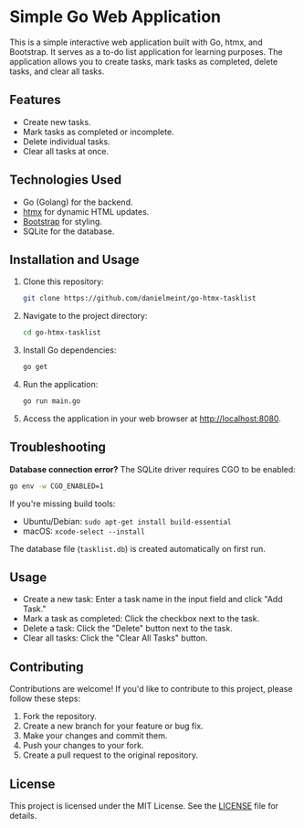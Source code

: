 # Simple Go Web Application

This is a simple interactive web application built with Go, htmx, and Bootstrap. It serves as a to-do list application for learning purposes. The application allows you to create tasks, mark tasks as completed, delete tasks, and clear all tasks.

## Features

- Create new tasks.
- Mark tasks as completed or incomplete.
- Delete individual tasks.
- Clear all tasks at once.

## Technologies Used

- Go (Golang) for the backend.
- [htmx](https://htmx.org/) for dynamic HTML updates.
- [Bootstrap](https://getbootstrap.com/) for styling.
- SQLite for the database.

## Installation and Usage

1. Clone this repository:

   ```bash
   git clone https://github.com/danielmeint/go-htmx-tasklist
   ```

2. Navigate to the project directory:

   ```bash
   cd go-htmx-tasklist
   ```

3. Install Go dependencies:

   ```bash
   go get
   ```

4. Run the application:

   ```bash
   go run main.go
   ```

5. Access the application in your web browser at [http://localhost:8080](http://localhost:8080).

## Troubleshooting

**Database connection error?** The SQLite driver requires CGO to be enabled:
```bash
go env -w CGO_ENABLED=1
```

If you're missing build tools:
- Ubuntu/Debian: `sudo apt-get install build-essential`
- macOS: `xcode-select --install`

The database file (`tasklist.db`) is created automatically on first run.

## Usage

- Create a new task: Enter a task name in the input field and click "Add Task."
- Mark a task as completed: Click the checkbox next to the task.
- Delete a task: Click the "Delete" button next to the task.
- Clear all tasks: Click the "Clear All Tasks" button.

## Contributing

Contributions are welcome! If you'd like to contribute to this project, please follow these steps:

1. Fork the repository.
2. Create a new branch for your feature or bug fix.
3. Make your changes and commit them.
4. Push your changes to your fork.
5. Create a pull request to the original repository.

## License

This project is licensed under the MIT License. See the [LICENSE](LICENSE) file for details.
